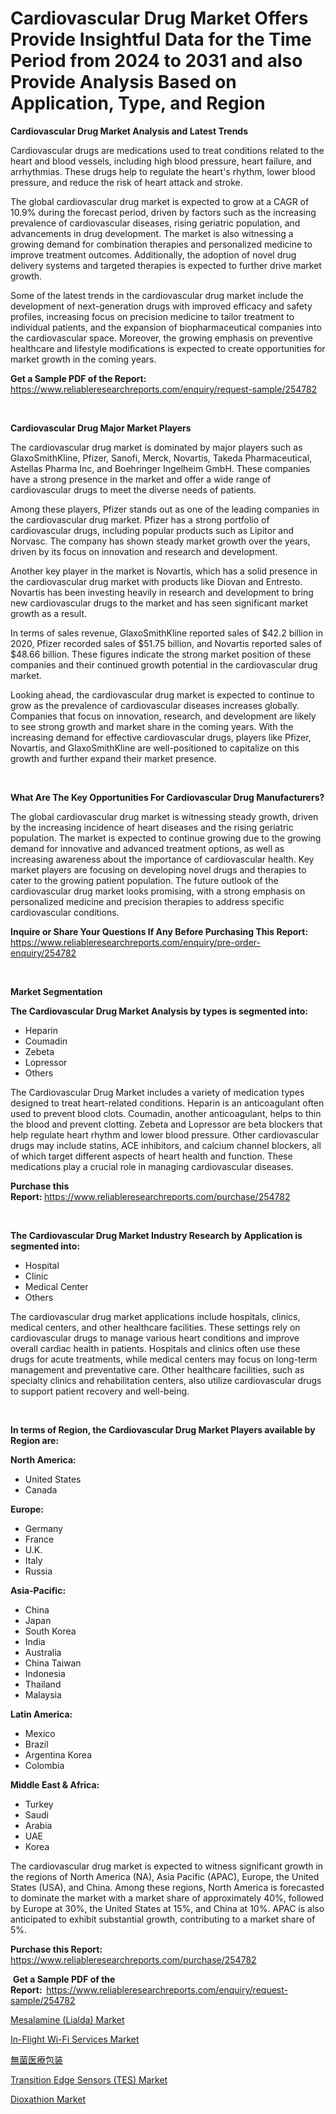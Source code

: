 <p><h1>Cardiovascular Drug Market Offers Provide Insightful Data for the Time Period from 2024 to 2031 and also Provide Analysis Based on Application, Type, and Region</h1></p><p><strong>Cardiovascular Drug Market Analysis and Latest Trends</strong></p>
<p><p>Cardiovascular drugs are medications used to treat conditions related to the heart and blood vessels, including high blood pressure, heart failure, and arrhythmias. These drugs help to regulate the heart's rhythm, lower blood pressure, and reduce the risk of heart attack and stroke.</p><p>The global cardiovascular drug market is expected to grow at a CAGR of 10.9% during the forecast period, driven by factors such as the increasing prevalence of cardiovascular diseases, rising geriatric population, and advancements in drug development. The market is also witnessing a growing demand for combination therapies and personalized medicine to improve treatment outcomes. Additionally, the adoption of novel drug delivery systems and targeted therapies is expected to further drive market growth.</p><p>Some of the latest trends in the cardiovascular drug market include the development of next-generation drugs with improved efficacy and safety profiles, increasing focus on precision medicine to tailor treatment to individual patients, and the expansion of biopharmaceutical companies into the cardiovascular space. Moreover, the growing emphasis on preventive healthcare and lifestyle modifications is expected to create opportunities for market growth in the coming years.</p></p>
<p><strong>Get a Sample PDF of the Report:&nbsp;</strong> <a href="https://www.reliableresearchreports.com/enquiry/request-sample/254782">https://www.reliableresearchreports.com/enquiry/request-sample/254782</a></p>
<p>&nbsp;</p>
<p><strong>Cardiovascular Drug Major Market Players</strong></p>
<p><p>The cardiovascular drug market is dominated by major players such as GlaxoSmithKline, Pfizer, Sanofi, Merck, Novartis, Takeda Pharmaceutical, Astellas Pharma Inc, and Boehringer Ingelheim GmbH. These companies have a strong presence in the market and offer a wide range of cardiovascular drugs to meet the diverse needs of patients.</p><p>Among these players, Pfizer stands out as one of the leading companies in the cardiovascular drug market. Pfizer has a strong portfolio of cardiovascular drugs, including popular products such as Lipitor and Norvasc. The company has shown steady market growth over the years, driven by its focus on innovation and research and development.</p><p>Another key player in the market is Novartis, which has a solid presence in the cardiovascular drug market with products like Diovan and Entresto. Novartis has been investing heavily in research and development to bring new cardiovascular drugs to the market and has seen significant market growth as a result.</p><p>In terms of sales revenue, GlaxoSmithKline reported sales of $42.2 billion in 2020, Pfizer recorded sales of $51.75 billion, and Novartis reported sales of $48.66 billion. These figures indicate the strong market position of these companies and their continued growth potential in the cardiovascular drug market.</p><p>Looking ahead, the cardiovascular drug market is expected to continue to grow as the prevalence of cardiovascular diseases increases globally. Companies that focus on innovation, research, and development are likely to see strong growth and market share in the coming years. With the increasing demand for effective cardiovascular drugs, players like Pfizer, Novartis, and GlaxoSmithKline are well-positioned to capitalize on this growth and further expand their market presence.</p></p>
<p>&nbsp;</p>
<p><strong>What Are The Key Opportunities For Cardiovascular Drug Manufacturers?</strong></p>
<p><p>The global cardiovascular drug market is witnessing steady growth, driven by the increasing incidence of heart diseases and the rising geriatric population. The market is expected to continue growing due to the growing demand for innovative and advanced treatment options, as well as increasing awareness about the importance of cardiovascular health. Key market players are focusing on developing novel drugs and therapies to cater to the growing patient population. The future outlook of the cardiovascular drug market looks promising, with a strong emphasis on personalized medicine and precision therapies to address specific cardiovascular conditions.</p></p>
<p><strong>Inquire or Share Your Questions If Any Before Purchasing This Report:</strong> <a href="https://www.reliableresearchreports.com/enquiry/pre-order-enquiry/254782">https://www.reliableresearchreports.com/enquiry/pre-order-enquiry/254782</a></p>
<p>&nbsp;</p>
<p><strong>Market Segmentation</strong></p>
<p><strong>The Cardiovascular Drug Market Analysis by types is segmented into:</strong></p>
<p><ul><li>Heparin</li><li>Coumadin</li><li>Zebeta</li><li>Lopressor</li><li>Others</li></ul></p>
<p><p>The Cardiovascular Drug Market includes a variety of medication types designed to treat heart-related conditions. Heparin is an anticoagulant often used to prevent blood clots. Coumadin, another anticoagulant, helps to thin the blood and prevent clotting. Zebeta and Lopressor are beta blockers that help regulate heart rhythm and lower blood pressure. Other cardiovascular drugs may include statins, ACE inhibitors, and calcium channel blockers, all of which target different aspects of heart health and function. These medications play a crucial role in managing cardiovascular diseases.</p></p>
<p><strong>Purchase this Report:&nbsp;</strong><a href="https://www.reliableresearchreports.com/purchase/254782">https://www.reliableresearchreports.com/purchase/254782</a></p>
<p>&nbsp;</p>
<p><strong>The Cardiovascular Drug Market Industry Research by Application is segmented into:</strong></p>
<p><ul><li>Hospital</li><li>Clinic</li><li>Medical Center</li><li>Others</li></ul></p>
<p><p>The cardiovascular drug market applications include hospitals, clinics, medical centers, and other healthcare facilities. These settings rely on cardiovascular drugs to manage various heart conditions and improve overall cardiac health in patients. Hospitals and clinics often use these drugs for acute treatments, while medical centers may focus on long-term management and preventative care. Other healthcare facilities, such as specialty clinics and rehabilitation centers, also utilize cardiovascular drugs to support patient recovery and well-being.</p></p>
<p>&nbsp;</p>
<p><strong>In terms of Region, the Cardiovascular Drug Market Players available by Region are:</strong></p>
<p>
    <p> <strong> North America: </strong>
        <ul>
            <li>United States</li>
            <li>Canada</li>
        </ul>
        </p> 
    <p> <strong> Europe: </strong>
        <ul>
            <li>Germany</li>
            <li>France</li>
            <li>U.K.</li>
            <li>Italy</li>
            <li>Russia</li>
        </ul>
        </p> 
    <p> <strong> Asia-Pacific: </strong>
        <ul>
            <li>China</li>
            <li>Japan</li>
            <li>South Korea</li>
            <li>India</li>
            <li>Australia</li>
            <li>China Taiwan</li>
            <li>Indonesia</li>
            <li>Thailand</li>
            <li>Malaysia</li>
        </ul>
        </p> 
    <p> <strong> Latin America: </strong>
        <ul>
            <li>Mexico</li>
            <li>Brazil</li>
            <li>Argentina Korea</li>
            <li>Colombia</li>
        </ul>
        </p> 
    <p> <strong> Middle East & Africa: </strong>
        <ul>
            <li>Turkey</li>
            <li>Saudi</li>
            <li>Arabia</li>
            <li>UAE</li>
            <li>Korea</li>
        </ul>
    </p>
    </p>
<p><p>The cardiovascular drug market is expected to witness significant growth in the regions of North America (NA), Asia Pacific (APAC), Europe, the United States (USA), and China. Among these regions, North America is forecasted to dominate the market with a market share of approximately 40%, followed by Europe at 30%, the United States at 15%, and China at 10%. APAC is also anticipated to exhibit substantial growth, contributing to a market share of 5%.</p></p>
<p><strong>Purchase this Report: </strong><a href="https://www.reliableresearchreports.com/purchase/254782">https://www.reliableresearchreports.com/purchase/254782</a></p>
<p>&nbsp;<strong>Get a Sample PDF of the Report:&nbsp;&nbsp;</strong><a href="https://www.reliableresearchreports.com/enquiry/request-sample/254782">https://www.reliableresearchreports.com/enquiry/request-sample/254782</a></p>
<p><strong></strong></p>
<p><p><a href="https://gentle-editor-9db.notion.site/Mesalamine-Lialda-Market-Size-2024-2031-Global-Industrial-Analysis-Key-Geographical-Regions-Ma-bec70af04478430f90aa061e7f4a59c9">Mesalamine (Lialda) Market</a></p><p><a href="https://issuu.com/reportprime-2/docs/in-flight-wi-fi-services-market-size-2030.pptx">In-Flight Wi-Fi Services Market</a></p><p><a href="https://github.com/hwbcz413288296/Market-Research-Report-List-1/blob/main/6235897187038.md">無菌医療包装</a></p><p><a href="https://view.publitas.com/reportprime-1/transition-edge-sensors-tes-market-size-and-growth-market-segmentation-regional-and-country-breakdowns-and-market-trends-for-period-from-2024-2031/">Transition Edge Sensors (TES) Market</a></p><p><a href="https://spotless-saver-8fd.notion.site/Dioxathion-Market-Size-Share-Trends-Analysis-Report-By-Material-By-Type-By-End-user-By-Region--a25242d332764a7cbcfd6a84f5715039">Dioxathion Market</a></p></p>